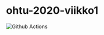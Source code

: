 # ohtu-2020-viikko1

![Github Actions](https://github.com/elehtine/ohtu-2020-viikko1/workflows/Java%20CI%20with%20Gradle/badge.svg)
